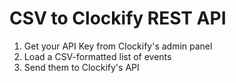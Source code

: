 # CSV to Clockify REST API
1. Get your API Key from Clockify's admin panel
2. Load a CSV-formatted list of events
3. Send them to Clockify's API
